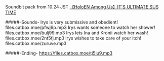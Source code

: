 Soundbit pack from 10.24 JST [【HoloEN Among Us】IT'S ULTIMATE SUS TIME](https://www.youtube.com/watch?v=OMy4QY1VbiI)


#####-Sounds-
Irys is very submissive and obedient!
files.catbox.moe/pfwj6p.mp3
Irys wants someone to watch her shower!
files.catbox.moe/bulj99.mp3
Irys lets Ina and Kronii watch her wash!
files.catbox.moe/2nt5fj.mp3
Irys wishes to take care of your itch!
files.catbox.moe/zuruve.mp3


#####-Ending-
https://files.catbox.moe/tj5iu9.mp3
